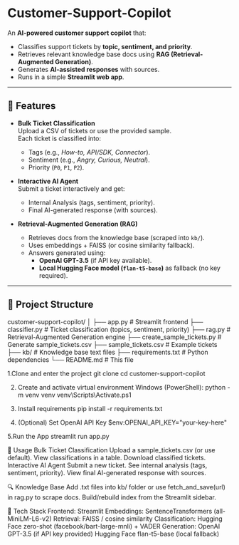 # Customer-Support-Copilot

An **AI-powered customer support copilot** that:
- Classifies support tickets by **topic, sentiment, and priority**.
- Retrieves relevant knowledge base docs using **RAG (Retrieval-Augmented Generation)**.
- Generates **AI-assisted responses** with sources.
- Runs in a simple **Streamlit web app**.

---

## 🚀 Features
- **Bulk Ticket Classification**  
  Upload a CSV of tickets or use the provided sample.  
  Each ticket is classified into:
  - Tags (e.g., *How-to, API/SDK, Connector*).
  - Sentiment (e.g., *Angry, Curious, Neutral*).
  - Priority (`P0`, `P1`, `P2`).

- **Interactive AI Agent**  
  Submit a ticket interactively and get:
  - Internal Analysis (tags, sentiment, priority).
  - Final AI-generated response (with sources).

- **Retrieval-Augmented Generation (RAG)**  
  - Retrieves docs from the knowledge base (scraped into `kb/`).
  - Uses embeddings + FAISS (or cosine similarity fallback).
  - Answers generated using:
    - **OpenAI GPT-3.5** (if API key available).  
    - **Local Hugging Face model (`flan-t5-base`)** as fallback (no key required).

---

## 📂 Project Structure
customer-support-copilot/
│
├── app.py # Streamlit frontend
├── classifier.py # Ticket classification (topics, sentiment, priority)
├── rag.py # Retrieval-Augmented Generation engine
├── create_sample_tickets.py # Generate sample_tickets.csv
├── sample_tickets.csv # Example tickets
├── kb/ # Knowledge base text files
├── requirements.txt # Python dependencies
└── README.md # This file


1.Clone and enter the project
    git clone <repo-url>
    cd customer-support-copilot

2. Create and activate virtual environment
    Windows (PowerShell):
    python -m venv venv
    venv\Scripts\Activate.ps1

3. Install requirements
    pip install -r requirements.txt

4. (Optional) Set OpenAI API Key
    $env:OPENAI_API_KEY="your-key-here"

5.Run the App
    streamlit run app.py

📘 Usage
Bulk Ticket Classification
Upload a sample_tickets.csv (or use default).
View classifications in a table.
Download classified tickets.
Interactive AI Agent
Submit a new ticket.
See internal analysis (tags, sentiment, priority).
View final AI-generated response with sources.

🔍 Knowledge Base
Add .txt files into kb/ folder or use fetch_and_save(url) in rag.py to scrape docs.
Build/rebuild index from the Streamlit sidebar.

🧩 Tech Stack
Frontend: Streamlit
Embeddings: SentenceTransformers (all-MiniLM-L6-v2)
Retrieval: FAISS / cosine similarity
Classification: Hugging Face zero-shot (facebook/bart-large-mnli) + VADER
Generation:
OpenAI GPT-3.5 (if API key provided)
Hugging Face flan-t5-base (local fallback)

